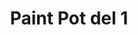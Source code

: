 ---
title: Paint Pot del 1
level: 2
language: en
external: http://appinventor.mit.edu/explore/ai2/paintpot-part1.html
---